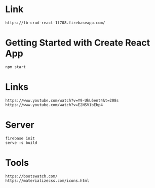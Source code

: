 # Link
```
https://fb-crud-react-1f708.firebaseapp.com/
```

# Getting Started with Create React App
```
npm start
```

# Links
```
https://www.youtube.com/watch?v=Y9-UkL6ent4&t=208s
https://www.youtube.com/watch?v=E2NSV1bEbp4
```

# Server
```
firebase init
serve -s build
```

# Tools
```
https://bootswatch.com/
https://materializecss.com/icons.html
```
